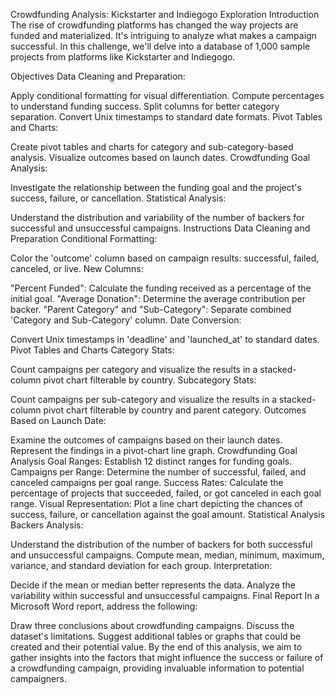Crowdfunding Analysis: Kickstarter and Indiegogo Exploration
Introduction
The rise of crowdfunding platforms has changed the way projects are funded and materialized. It's intriguing to analyze what makes a campaign successful. In this challenge, we'll delve into a database of 1,000 sample projects from platforms like Kickstarter and Indiegogo.

Objectives
Data Cleaning and Preparation:

Apply conditional formatting for visual differentiation.
Compute percentages to understand funding success.
Split columns for better category separation.
Convert Unix timestamps to standard date formats.
Pivot Tables and Charts:

Create pivot tables and charts for category and sub-category-based analysis.
Visualize outcomes based on launch dates.
Crowdfunding Goal Analysis:

Investigate the relationship between the funding goal and the project's success, failure, or cancellation.
Statistical Analysis:

Understand the distribution and variability of the number of backers for successful and unsuccessful campaigns.
Instructions
Data Cleaning and Preparation
Conditional Formatting:

Color the 'outcome' column based on campaign results: successful, failed, canceled, or live.
New Columns:

"Percent Funded": Calculate the funding received as a percentage of the initial goal.
"Average Donation": Determine the average contribution per backer.
"Parent Category" and "Sub-Category": Separate combined 'Category and Sub-Category' column.
Date Conversion:

Convert Unix timestamps in 'deadline' and 'launched_at' to standard dates.
Pivot Tables and Charts
Category Stats:

Count campaigns per category and visualize the results in a stacked-column pivot chart filterable by country.
Subcategory Stats:

Count campaigns per sub-category and visualize the results in a stacked-column pivot chart filterable by country and parent category.
Outcomes Based on Launch Date:

Examine the outcomes of campaigns based on their launch dates. Represent the findings in a pivot-chart line graph.
Crowdfunding Goal Analysis
Goal Ranges: Establish 12 distinct ranges for funding goals.
Campaigns per Range: Determine the number of successful, failed, and canceled campaigns per goal range.
Success Rates: Calculate the percentage of projects that succeeded, failed, or got canceled in each goal range.
Visual Representation: Plot a line chart depicting the chances of success, failure, or cancellation against the goal amount.
Statistical Analysis
Backers Analysis:

Understand the distribution of the number of backers for both successful and unsuccessful campaigns.
Compute mean, median, minimum, maximum, variance, and standard deviation for each group.
Interpretation:

Decide if the mean or median better represents the data.
Analyze the variability within successful and unsuccessful campaigns.
Final Report
In a Microsoft Word report, address the following:

Draw three conclusions about crowdfunding campaigns.
Discuss the dataset's limitations.
Suggest additional tables or graphs that could be created and their potential value.
By the end of this analysis, we aim to gather insights into the factors that might influence the success or failure of a crowdfunding campaign, providing invaluable information to potential campaigners.
